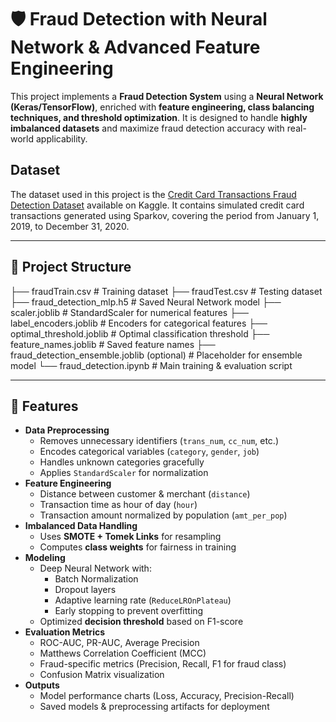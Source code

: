 # 🛡️ Fraud Detection with Neural Network & Advanced Feature Engineering

This project implements a **Fraud Detection System** using a **Neural Network (Keras/TensorFlow)**, enriched with **feature engineering, class balancing techniques, and threshold optimization**. It is designed to handle **highly imbalanced datasets** and maximize fraud detection accuracy with real-world applicability.

## Dataset

The dataset used in this project is the [Credit Card Transactions Fraud Detection Dataset](https://www.kaggle.com/datasets/kartik2112/fraud-detection) available on Kaggle. It contains simulated credit card transactions generated using Sparkov, covering the period from January 1, 2019, to December 31, 2020.

---

## 📂 Project Structure
├── fraudTrain.csv # Training dataset
├── fraudTest.csv # Testing dataset
├── fraud_detection_mlp.h5 # Saved Neural Network model
├── scaler.joblib # StandardScaler for numerical features
├── label_encoders.joblib # Encoders for categorical features
├── optimal_threshold.joblib # Optimal classification threshold
├── feature_names.joblib # Saved feature names
├── fraud_detection_ensemble.joblib (optional) # Placeholder for ensemble model
└── fraud_detection.ipynb # Main training & evaluation script

---

## 🚀 Features
- **Data Preprocessing**
  - Removes unnecessary identifiers (`trans_num`, `cc_num`, etc.)
  - Encodes categorical variables (`category`, `gender`, `job`)
  - Handles unknown categories gracefully
  - Applies `StandardScaler` for normalization
- **Feature Engineering**
  - Distance between customer & merchant (`distance`)
  - Transaction time as hour of day (`hour`)
  - Transaction amount normalized by population (`amt_per_pop`)
- **Imbalanced Data Handling**
  - Uses **SMOTE + Tomek Links** for resampling  
  - Computes **class weights** for fairness in training
- **Modeling**
  - Deep Neural Network with:
    - Batch Normalization
    - Dropout layers
    - Adaptive learning rate (`ReduceLROnPlateau`)
    - Early stopping to prevent overfitting
  - Optimized **decision threshold** based on F1-score
- **Evaluation Metrics**
  - ROC-AUC, PR-AUC, Average Precision
  - Matthews Correlation Coefficient (MCC)
  - Fraud-specific metrics (Precision, Recall, F1 for fraud class)
  - Confusion Matrix visualization
- **Outputs**
  - Model performance charts (Loss, Accuracy, Precision-Recall)
  - Saved models & preprocessing artifacts for deployment
